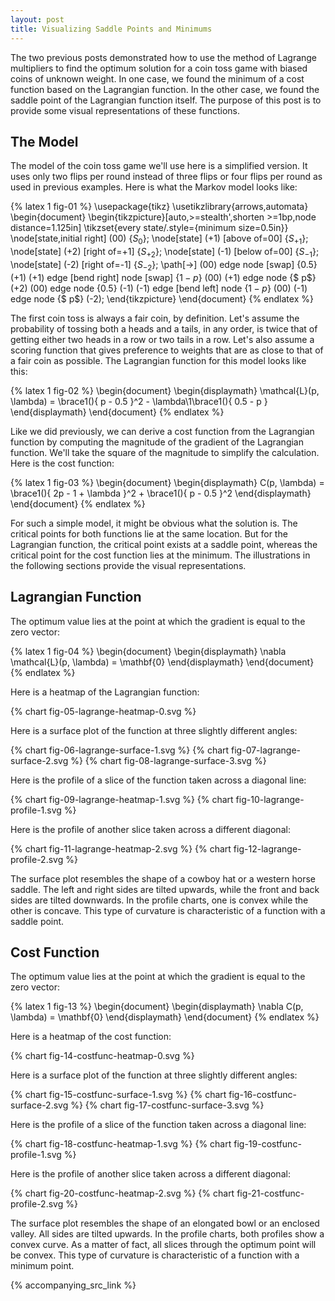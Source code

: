 ```yaml
---
layout: post
title: Visualizing Saddle Points and Minimums
---
```


The two previous posts demonstrated how to use the method of Lagrange multipliers to find the optimum solution for a coin toss game with biased coins of unknown weight. In one case, we found the minimum of a cost function based on the Lagrangian function. In the other case, we found the saddle point of the Lagrangian function itself. The purpose of this post is to provide some visual representations of these functions.

<!--excerpt-->

## The Model

The model of the coin toss game we'll use here is a simplified version. It uses only two flips per round instead of three flips or four flips per round as used in previous examples. Here is what the Markov model looks like:

{% latex 1 fig-01 %}
    \usepackage{tikz}
    \usetikzlibrary{arrows,automata}
    \begin{document}
    \begin{tikzpicture}[auto,>=stealth',shorten >=1bp,node distance=1.125in]
    \tikzset{every state/.style={minimum size=0.5in}}
    \node[state,initial right] (00)               {$S_0$};
    \node[state]               (+1) [above of=00] {$S_{+1}$};
    \node[state]               (+2) [right of=+1] {$S_{+2}$};
    \node[state]               (-1) [below of=00] {$S_{-1}$};
    \node[state]               (-2) [right of=-1] {$S_{-2}$};
    \path[->]
    (00) edge              node [swap] {$0.5$} (+1)
    (+1) edge [bend right] node [swap] {$1-p$} (00)
    (+1) edge              node        {$  p$} (+2)
    (00) edge              node        {$0.5$} (-1)
    (-1) edge [bend left]  node        {$1-p$} (00)
    (-1) edge              node        {$  p$} (-2);
    \end{tikzpicture}
    \end{document}
{% endlatex %}

The first coin toss is always a fair coin, by definition. Let's assume the probability of tossing both a heads and a tails, in any order, is twice that of getting either two heads in a row or two tails in a row. Let's also assume a scoring function that gives preference to weights that are as close to that of a fair coin as possible. The Lagrangian function for this model looks like this:

{% latex 1 fig-02 %}
    \begin{document}
    \begin{displaymath}
    \mathcal{L}(p, \lambda)
    =
    \brace1(){ p - 0.5 }^2 - \lambda\1\brace1(){ 0.5 - p }
    \end{displaymath}
    \end{document}
{% endlatex %}

Like we did previously, we can derive a cost function from the Lagrangian function by computing the magnitude of the gradient of the Lagrangian function. We'll take the square of the magnitude to simplify the calculation. Here is the cost function:

{% latex 1 fig-03 %}
    \begin{document}
    \begin{displaymath}
    C(p, \lambda)
    =
    \brace1(){ 2p - 1 + \lambda }^2 + \brace1(){ p - 0.5 }^2
    \end{displaymath}
    \end{document}
{% endlatex %}

For such a simple model, it might be obvious what the solution is. The critical points for both functions lie at the same location. But for the Lagrangian function, the critical point exists at a saddle point, whereas the critical point for the cost function lies at the minimum. The illustrations in the following sections provide the visual representations.

## Lagrangian Function

The optimum value lies at the point at which the gradient is equal to the zero vector:

{% latex 1 fig-04 %}
    \begin{document}
    \begin{displaymath}
    \nabla \mathcal{L}(p, \lambda)
    =
    \mathbf{0}
    \end{displaymath}
    \end{document}
{% endlatex %}

Here is a heatmap of the Lagrangian function:

{% chart fig-05-lagrange-heatmap-0.svg %}

Here is a surface plot of the function at three slightly different angles:

{% chart fig-06-lagrange-surface-1.svg %}
{% chart fig-07-lagrange-surface-2.svg %}
{% chart fig-08-lagrange-surface-3.svg %}

Here is the profile of a slice of the function taken across a diagonal line:

{% chart fig-09-lagrange-heatmap-1.svg %}
{% chart fig-10-lagrange-profile-1.svg %}

Here is the profile of another slice taken across a different diagonal:

{% chart fig-11-lagrange-heatmap-2.svg %}
{% chart fig-12-lagrange-profile-2.svg %}

The surface plot resembles the shape of a cowboy hat or a western horse saddle. The left and right sides are tilted upwards, while the front and back sides are tilted downwards. In the profile charts, one is convex while the other is concave. This type of curvature is characteristic of a function with a saddle point.

## Cost Function

The optimum value lies at the point at which the gradient is equal to the zero vector:

{% latex 1 fig-13 %}
    \begin{document}
    \begin{displaymath}
    \nabla C(p, \lambda)
    =
    \mathbf{0}
    \end{displaymath}
    \end{document}
{% endlatex %}

Here is a heatmap of the cost function:

{% chart fig-14-costfunc-heatmap-0.svg %}

Here is a surface plot of the function at three slightly different angles:

{% chart fig-15-costfunc-surface-1.svg %}
{% chart fig-16-costfunc-surface-2.svg %}
{% chart fig-17-costfunc-surface-3.svg %}

Here is the profile of a slice of the function taken across a diagonal line:

{% chart fig-18-costfunc-heatmap-1.svg %}
{% chart fig-19-costfunc-profile-1.svg %}

Here is the profile of another slice taken across a different diagonal:

{% chart fig-20-costfunc-heatmap-2.svg %}
{% chart fig-21-costfunc-profile-2.svg %}

The surface plot resembles the shape of an elongated bowl or an enclosed valley. All sides are tilted upwards. In the profile charts, both profiles show a convex curve. As a matter of fact, all slices through the optimum point will be convex. This type of curvature is characteristic of a function with a minimum point.

{% accompanying_src_link %}
